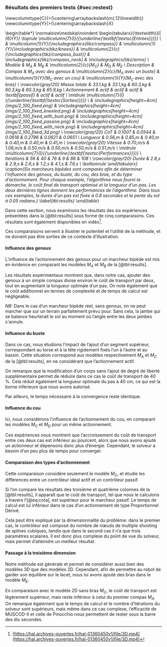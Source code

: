 ### Résultats des premiers tests {#sec:restest}

\newcolumntype{C}{>{\centering\arraybackslash}m{.12\linewidth}}
\newcolumntype{Y}{>{\centering\arraybackslash}X}

\begin{table*}
    \normalsize\medskip\noindent
    \begin{tabularx}{\textwidth}{l| *{6}{Y}}
        \toprule \multicolumn{7}{l}{{\underline{\textbf{\textsc{Entrées}}}}}
        \\ &
        \multicolumn{1}{Y}{\includegraphics{tikz/compass}} &
        \multicolumn{1}{Y}{\includegraphics{tikz/knees}} &
        \multicolumn{2}{c}{\includegraphics{tikz/compass_bust}} &
        \includegraphics{tikz/compass_neck} &
        \includegraphics{tikz/arms}
        \\ Modèle & $M_A$ & $M_B$ & \multicolumn{2}{c}{$M_C$} & $M_D$ & $M_E$
        \\ Description & Compas & $M_A$ avec des genous &
        \multicolumn{2}{c}{$M_A$ avec un buste} &
        \multicolumn{1}{Y}{$M_C$ avec un cou} &
        \multicolumn{1}{Y}{$M_C$ avec des bras}
        \\  \rowcolor{gray!20}
        Masse totale & 33.1\,kg & 33.1\,kg & 60.3\,kg & 60.3\,kg & 60.3\,kg & 65.9\,kg
        \\ Actionnement & actif & actif & actif & \textbf{passif} & actif & actif
        \\ \midrule \multicolumn{7}{l}{{\underline{\textbf{\textsc{Sorties}}}}}
        \\ &
        \includegraphics[height=4cm]{imgs/2_100_fixed.png} &
        \includegraphics[height=4cm]{imgs/2_100_fixed_kneeled.png} &
        \includegraphics[height=4cm]{imgs/2_100_fixed_with_bust.png} &
        \includegraphics[height=4cm]{imgs/2_100_fixed_passive.png} &
        \includegraphics[height=4cm]{imgs/2_100_fixed_with_neck.png} &
        \includegraphics[height=4cm]{imgs/2_100_fixed_3d.png}
        \\ \rowcolor{gray!20}
        CoT & 0.1007 & 0.0544 & 0.0618 & 0.2796 & 0.0621 & 0.0651
        \\ Longueur & 0.56\,m & 0.85\,m & 0.40\,m & 0.40\,m & 0.40\,m & 0.41\,m
        \\ \rowcolor{gray!20}
        Vitesse &  0.70\,m/s & 1.06\,m/s & 0.50\,m/s & 0.50\,m/s & 0.50\,m/s & 0.51\,m/s
        \\ \midrule \multicolumn{7}{l}{{\underline{\textbf{\textsc{Performances}}}}}
        \\ Itérations & 56 & 40 & 76 & 9 & 66 & 108
        \\ \rowcolor{gray!20}
        Durée & 2.8\,s & 2.9\,s & 2.6\,s & 1.2\,s & 4.1\,s & 7.6\,s
        \\ \bottomrule
    \end{tabularx}
    \caption{Six marcheurs bipèdes sont comparés afin de déterminer l’influence des genous, du buste, du cou, des bras,
    et du type d’actionnement. Pour chaque exemple, l’algorithme nous fourni la démarche, le coût final de transport
    optimisé et la longueur d’un pas. Les deux dernières lignes donnent les performances de l’algorithme. Dans tous ces
    exemples, la durée d’un pas est fixée à 0.8 secondes et la pente du sol à 0.05 radians.}
    \label{tbl:results}
\end{table*}


Dans cette section, nous examinons les résultats des six expériences présentées dans la [@tbl:results] sous forme de
cinq comparaisons. Ces résultats sont également disponibles en vidéo[^11].

[^11]: [https://hal.archives-ouvertes.fr/hal-01360450v1/file/3D.mp4](https://hal.archives-ouvertes.fr/hal-01360450v1/file/3D.mp4)

<!--TODO: fichier hal.laas.fr, v2-->

Ces comparaisons servent à illustrer le potentiel et l’utilité de la méthode, et ne doivent pas être sorties de ce
contexte d’illustration.

#### Influence des genoux

L’influence de l’actionnement des genoux pour un marcheur bipède est mis en évidence en comparant les modèles $M_A$ et
$M_B$ de la [@tbl:results].

Les résultats expérimentaux montrent que, dans notre cas, ajouter des genoux à un simple compas divise environ le coût
de transport par deux, tout en augmentant la longueur optimale d’un pas. On note également que le coût additionnel en
termes de complexité et de temps de calcul est négligeable.

*NB:* Dans le cas d’un marcheur bipède réel, sans genoux, on ne peut marcher que sur un terrain parfaitement prévu
pour. Sans cela, la jambe qui se balance heurterait le sol au moment où l’angle entre les deux jambes s'annule.

#### Influence du buste

Dans ce cas, nous étudions l’impact de l’ajout d’un segment supérieur, correspondant au torse et à la tête rigidement
fixés l’un à l’autre et au bassin. Cette situation correspond aux modèles respectivement $M_A$ et $M_C$ de la
[@tbl:results], en ne considérant que l’actionnement actif.

On remarque que la modification d’un corps sans l’ajout de degré de liberté supplémentaire permet de réduire dans
ce cas le coût de transport de 40 %. Cela réduit également la longueur optimale du pas à 40 cm, ce qui est la borne
inférieure que nous avons autorisé.

Par ailleurs, le temps nécessaire à la convergence reste identique.

#### Influence du cou

Ici, nous considérons l’influence de l’actionnement du cou, en comparant les modèles $M_C$ et $M_D$ pour un même
actionnement.

Ces expériences nous montrent que l’accroissement du coût de transport entre ces deux cas est inférieur au pourcent,
alors que nous avons ajouté un actionneur et dépensons donc plus d’énergie. Cependant, le solveur a besoin d’un peu
plus de temps pour converger.

#### Comparaison des types d’actionnement

Cette comparaison considère seulement le modèle $M_C$, et étudie les différences entre un contrôleur idéal actif et un
contrôleur passif.

Si l’on compare les résultats des troisième et quatrième colonnes de la [@tbl:results], il apparaît que le coût de
transport, tel que nous le calculons à travers l’[@eq:cota], est supérieur pour le marcheur passif. Le temps de calcul
est lui inférieur dans le cas d’un actionnement de type Proportionnel Dérivé.

Cela peut être expliqué par la dimensionnalité du problème: dans le premier cas, le contrôleur est composé du nombre
de nœuds de multiple shooting de splines cubiques, tandis que dans le second cas il n’a que trois paramètres scalaires.
Il est donc plus complexe du point de vue du solveur, mais permet d’atteindre un meilleur résultat.

#### Passage à la troisième dimension

Notre méthode est générale et permet de considérer aussi bien des modèles 3D que des modèles 2D. Cependant, afin de
permettre au robot de garder son équilibre sur le lacet, nous lui avons ajouté des bras dans le modèle $M_E$.

En comparaison avec le modèle 2D sans bras $M_C$, le coût de transport est légèrement supérieur, mais reste inférieur à
celui du premier compas $M_A$. On remarque également que le temps de calcul et le nombre d’itérations du solveur sont
supérieurs, mais même dans ce cas complexe, l’efficacité de MUSCOD-II et celle de Pinocchio nous permettent de rester
sous la barre des dix secondes.
